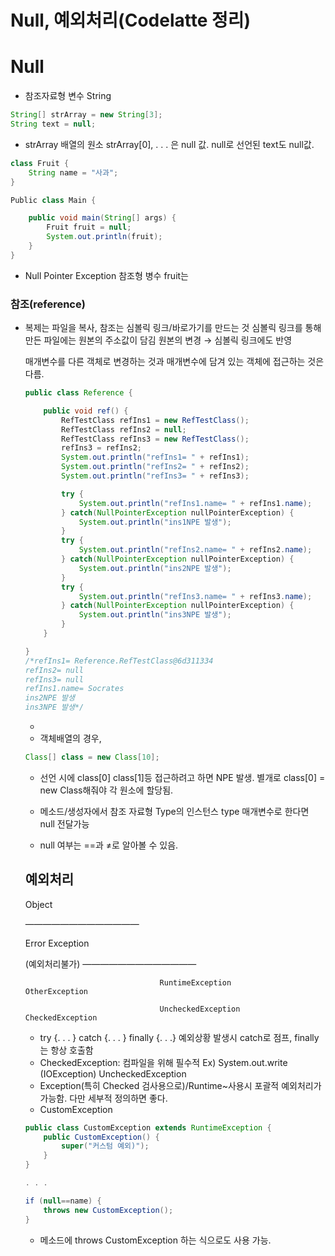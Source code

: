 # Null, 예외처리(Codelatte 정리)

# Null

- 참조자료형 변수 String

```java
String[] strArray = new String[3];
String text = null;
```

- strArray 배열의 원소 strArray[0], . . . 은 null 값.
null로 선언된 text도 null값.

```java
class Fruit {
	String name = "사과";
}

Public class Main {

	public void main(String[] args) {
		Fruit fruit = null;
		System.out.println(fruit);
	}
}
```

- Null Pointer Exception
참조형 병수 fruit는

### 참조(reference)

- 복제는 파일을 복사, 참조는 심볼릭 링크/바로가기를 만드는 것
심볼릭 링크를 통해 만든 파일에는 원본의 주소값이 담김
원본의 변경 → 심볼릭 링크에도 반영

    매개변수를 다른 객체로 변경하는 것과 매개변수에 담겨 있는 객체에 접근하는 것은 다름.

    ```java
    public class Reference {

        public void ref() {
            RefTestClass refIns1 = new RefTestClass();
            RefTestClass refIns2 = null;
            RefTestClass refIns3 = new RefTestClass();
            refIns3 = refIns2;
            System.out.println("refIns1= " + refIns1);
            System.out.println("refIns2= " + refIns2);
            System.out.println("refIns3= " + refIns3);

            try {
                System.out.println("refIns1.name= " + refIns1.name);
            } catch(NullPointerException nullPointerException) {
                System.out.println("ins1NPE 발생");
            }
            try {
                System.out.println("refIns2.name= " + refIns2.name);
            } catch(NullPointerException nullPointerException) {
                System.out.println("ins2NPE 발생");
            }
            try {
                System.out.println("refIns3.name= " + refIns3.name);
            } catch(NullPointerException nullPointerException) {
                System.out.println("ins3NPE 발생");
            }
        }

    }
    /*refIns1= Reference.RefTestClass@6d311334
    refIns2= null
    refIns3= null
    refIns1.name= Socrates
    ins2NPE 발생
    ins3NPE 발생*/
    ```

    - 
    - 객체배열의 경우,

    ```java
    Class[] class = new Class[10];
    ```

    - 선언 시에 class[0] class[1]등 접근하려고 하면 NPE 발생. 별개로 class[0] = new Class해줘야 각 원소에 할당됨.

    - 메소드/생성자에서 참조 자료형 Type의 인스턴스 type 매개변수로 한다면 null 전달가능
    - null 여부는 ==과 ≠로 알아볼 수 있음.

    ## 예외처리

    Object

    —————————————

    Error                               Exception

    (예외처리불가)                   —————————————

                                    RuntimeException                   OtherException

                                    UncheckedException               CheckedException

    - try {. . . } catch {. . . } finally {. . .} 예외상황 발생시 catch로 점프, finally는 항상 호출함
    - CheckedException: 컴파일을 위해 필수적 Ex) System.out.write  (IOException)
    UncheckedException
    - Exception(특히 Checked 검사용으로)/Runtime~사용시 포괄적 예외처리가 가능함. 다만 세부적 정의하면 좋다.
    - CustomException

    ```java
    public class CustomException extends RuntimeException {
    	public CustomException() {
    		super("커스텀 예외)");
    	}
    }

    . . . 

    if (null==name) {
    	throws new CustomException();
    }
    ```

    - 메소드에 throws CustomException 하는 식으로도 사용 가능.